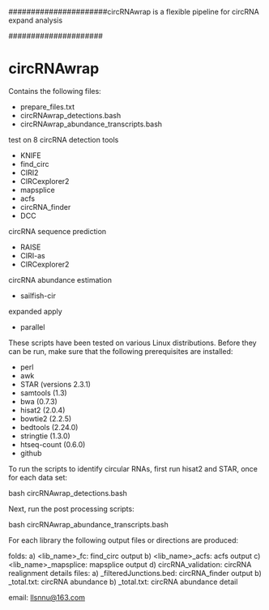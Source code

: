 ######################circRNAwrap is a flexible pipeline for circRNA expand analysis

#####################


circRNAwrap
==============

Contains the following files:
- prepare_files.txt
- circRNAwrap_detections.bash
- circRNAwrap_abundance_transcripts.bash

test on 8 circRNA detection tools
 - KNIFE
 - find_circ
 - CIRI2
 - CIRCexplorer2
 - mapsplice
 - acfs
 - circRNA_finder
 - DCC

circRNA sequence prediction
 - RAISE
 - CIRI-as
 - CIRCexplorer2
 
circRNA abundance estimation
 - sailfish-cir

expanded apply
 - parallel
 


These scripts have been tested on various Linux distributions. Before they can be run, make sure that the following prerequisites are installed:
 - perl
 - awk
 - STAR (versions 2.3.1)
 - samtools (1.3)
 - bwa (0.7.3)
 - hisat2 (2.0.4)
 - bowtie2 (2.2.5)
 - bedtools (2.24.0)
 - stringtie (1.3.0)
 - htseq-count (0.6.0)
 - github


To run the scripts to identify circular RNAs, first run hisat2 and STAR, once for each data set:

bash circRNAwrap_detections.bash

Next, run the post processing scripts:

bash circRNAwrap_abundance_transcripts.bash

For each library the following output files or directions are produced:

folds:
a) <lib_name>_fc: find_circ output
b) <lib_name>_acfs: acfs output
c) <lib_name>_mapsplice: mapsplice output
d) circRNA_validation: circRNA realignment details
files:
a) <lib name>_filteredJunctions.bed: circRNA_finder output
b) <lib name>_total.txt: circRNA abundance
b) <lib name>_total.txt: circRNA abundance detail

email: llsnnu@163.com
